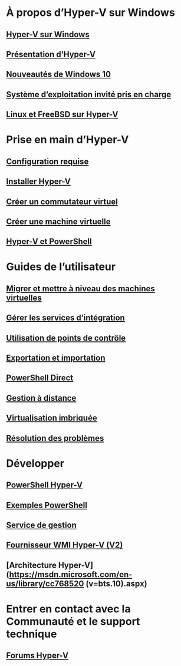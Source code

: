 # À propos d’Hyper-V sur Windows

## [Hyper-V sur Windows](./windows_welcome.md)

## [Présentation d’Hyper-V](./about/hyperv_on_windows.md)

## [Nouveautés de Windows 10](./about/whats_new.md)

## [Système d’exploitation invité pris en charge](about/supported_guest_os.md)

## [Linux et FreeBSD sur Hyper-V](https://technet.microsoft.com/library/dn531030.aspx)

# Prise en main d’Hyper-V

## [Configuration requise](quick_start/walkthrough_compatibility.md)

## [Installer Hyper-V](quick_start/walkthrough_install.md)

## [Créer un commutateur virtuel](quick_start/walkthrough_virtual_switch.md)

## [Créer une machine virtuelle](quick_start/walkthrough_create_vm.md)

## [Hyper-V et PowerShell](quick_start/walkthrough_powershell.md)

# Guides de l’utilisateur

## [Migrer et mettre à niveau des machines virtuelles](user_guide/migrating_vms.md)

## [Gérer les services d’intégration](user_guide/managing_ics.md)

## [Utilisation de points de contrôle](user_guide/checkpoints.md)

## [Exportation et importation](user_guide/export_import.md)

## [PowerShell Direct](user_guide/vmsession.md)

## [Gestion à distance](user_guide/remote_host_management.md)

## [Virtualisation imbriquée](user_guide/nesting.md)

## [Résolution des problèmes](user_guide/troubleshooting.md)

# Développer

## [PowerShell Hyper-V](https://technet.microsoft.com/library/hh848559.aspx)

## [Exemples PowerShell](develop/powershell_snippets.md)

## [Service de gestion](develop/make_mgmt_service.md)

## [Fournisseur WMI Hyper-V (V2)](https://msdn.microsoft.com/library/hh850319.aspx)

## [Architecture Hyper-V] (https://msdn.microsoft.com/en-us/library/cc768520 (v=bts.10).aspx)

# Entrer en contact avec la Communauté et le support technique

## [Forums Hyper-V](https://social.technet.microsoft.com/Forums/windowsserver/en-US/home?forum=winserverhyperv)


